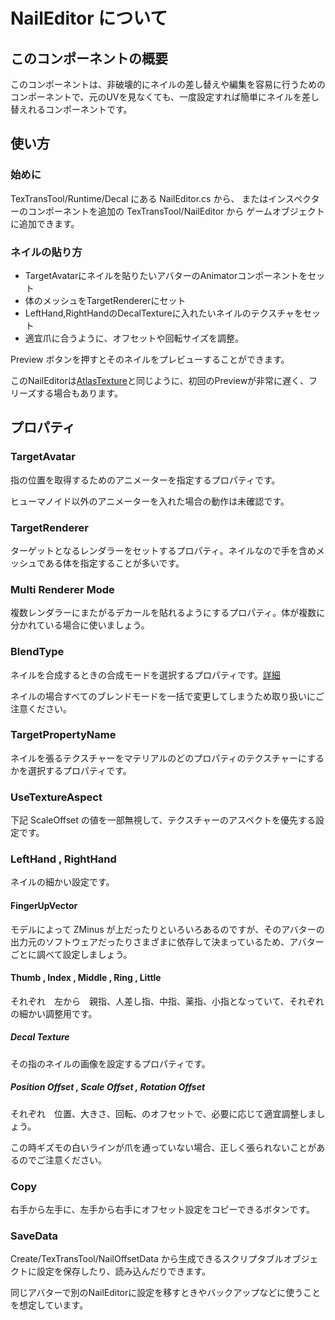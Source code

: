 # NailEditor について

## このコンポーネントの概要

このコンポーネントは、非破壊的にネイルの差し替えや編集を容易に行うためのコンポーネントで、元のUVを見なくても、一度設定すれば簡単にネイルを差し替えれるコンポーネントです。

## 使い方

### 始めに

TexTransTool/Runtime/Decal にある NailEditor.cs から、
またはインスペクターのコンポーネントを追加の TexTransTool/NailEditor から
ゲームオブジェクトに追加できます。

### ネイルの貼り方

- TargetAvatarにネイルを貼りたいアバターのAnimatorコンポーネントをセット
- 体のメッシュをTargetRendererにセット
- LeftHand,RightHandのDecalTextureに入れたいネイルのテクスチャをセット
- 適宜爪に合うように、オフセットや回転サイズを調整。

Preview ボタンを押すとそのネイルをプレビューすることができます。

このNailEditorは[AtlasTexture](AtlasTexture.md)と同じように、初回のPreviewが非常に遅く、フリーズする場合もあります。

## プロパティ

### TargetAvatar

指の位置を取得するためのアニメーターを指定するプロパティです。

ヒューマノイド以外のアニメーターを入れた場合の動作は未確認です。

### TargetRenderer

ターゲットとなるレンダラーをセットするプロパティ。ネイルなので手を含めメッシュである体を指定することが多いです。

### Multi Renderer Mode

複数レンダラーにまたがるデカールを貼れるようにするプロパティ。体が複数に分かれている場合に使いましょう。

### BlendType

ネイルを合成するときの合成モードを選択するプロパティです。[詳細](BlendType.md)

ネイルの場合すべてのブレンドモードを一括で変更してしまうため取り扱いにご注意ください。

### TargetPropertyName

ネイルを張るテクスチャーをマテリアルのどのプロパティのテクスチャーにするかを選択するプロパティです。

### UseTextureAspect

下記 ScaleOffset の値を一部無視して、テクスチャーのアスペクトを優先する設定です。

### LeftHand , RightHand

ネイルの細かい設定です。

#### FingerUpVector

モデルによって ZMinus が上だったりといろいろあるのですが、そのアバターの出力元のソフトウェアだったりさまざまに依存して決まっているため、アバターごとに調べて設定しましょう。

#### Thumb , Index , Middle , Ring , Little
それぞれ　左から　親指、人差し指、中指、薬指、小指となっていて、それぞれの細かい調整用です。

##### Decal Texture

その指のネイルの画像を設定するプロパティです。

##### Position Offset , Scale Offset , Rotation Offset

それぞれ　位置、大きさ、回転、のオフセットで、必要に応じて適宜調整しましょう。

この時ギズモの白いラインが爪を通っていない場合、正しく張られないことがあるのでご注意ください。

### Copy

右手から左手に、左手から右手にオフセット設定をコピーできるボタンです。

### SaveData

Create/TexTransTool/NailOffsetData から生成できるスクリプタブルオブジェクトに設定を保存したり、読み込んだりできます。

同じアバターで別のNailEditorに設定を移すときやバックアップなどに使うことを想定しています。